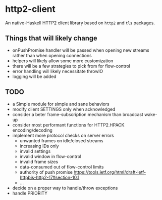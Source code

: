 # http2-client

An native-Haskell HTTP2 client library based on `http2` and `tls` packages.

## Things that will likely change

* onPushPromise handler will be passed when opening new streams rather than when opening connections
* helpers will likely allow some more customization
* there will be a few strategies to pick from for flow-control
* error handling will likely necessitate throwIO
* logging will be added

## TODO

* a Simple module for simple and sane behaviors
* modify client SETTINGS only when acknowledged
* consider a beter frame-subscription mechanism than broadcast wake-up
* consider most performant functions for HTTP2.HPACK encoding/decoding
* implement more protocol checks on server errors
  * unwanted frames on idle/closed streams
  * increasing IDs only
  * invalid settings
  * invalid window in flow-control
  * invalid frame sizes
  * data-consumed out of flow-control limits
  * authority of push promise https://tools.ietf.org/html/draft-ietf-httpbis-http2-17#section-10.1
  * ...
* decide on a proper way to handle/throw exceptions
* handle PRIORITY
